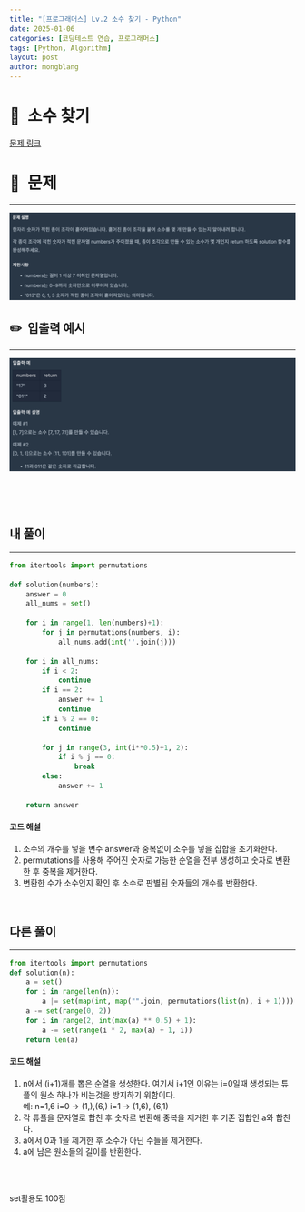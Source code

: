 ```yaml
---
title: "[프로그래머스] Lv.2 소수 찾기 - Python"
date: 2025-01-06  
categories: [코딩테스트 연습, 프로그래머스]
tags: [Python, Algorithm]
layout: post
author: mongblang
---
```


# 📌&nbsp; **소수 찾기**
[문제 링크](https://school.programmers.co.kr/learn/courses/30/lessons/42839)  

# 📝&nbsp; **문제**
---
![문제](/assets/img/codingtest-post-img/PG42839-1.png)


## ✏️&nbsp; **입출력 예시**
---
![예시](/assets/img/codingtest-post-img/PG42839-2.png) 

&nbsp;  

&nbsp;   



## **내 풀이**  
--- 

```python
from itertools import permutations

def solution(numbers):
    answer = 0
    all_nums = set()
    
    for i in range(1, len(numbers)+1):
        for j in permutations(numbers, i):
            all_nums.add(int(''.join(j)))
    
    for i in all_nums:
        if i < 2:
            continue
        if i == 2:
            answer += 1
            continue
        if i % 2 == 0:
            continue
        
        for j in range(3, int(i**0.5)+1, 2):
            if i % j == 0:
                break
        else:
            answer += 1
    
    return answer
```


#### **코드 해설**  
1. 소수의 개수를 넣을 변수 answer과 중복없이 소수를 넣을 집합을 초기화한다.
2. permutations를 사용해 주어진 숫자로 가능한 순열을 전부 생성하고 숫자로 변환한 후 중복을 제거한다. 
3. 변환한 수가 소수인지 확인 후 소수로 판별된 숫자들의 개수를 반환한다. 

&nbsp;  

## **다른 풀이**
---

```python  
from itertools import permutations
def solution(n):
    a = set()
    for i in range(len(n)):
        a |= set(map(int, map("".join, permutations(list(n), i + 1))))
    a -= set(range(0, 2))
    for i in range(2, int(max(a) ** 0.5) + 1):
        a -= set(range(i * 2, max(a) + 1, i))
    return len(a)

```

#### **코드 해설**  
1. n에서 (i+1)개를 뽑은 순열을 생성한다. 여기서 i+1인 이유는 i=0일때 생성되는 튜플의 원소 하나가 비는것을 방지하기 위함이다.  
예: n=1,6 i=0 -> (1,),(6,) i=1 -> (1,6), (6,1)
2. 각 튜플을 문자열로 합친 후 숫자로 변환해 중복을 제거한 후 기존 집합인 a와 합친다. 
3. a에서 0과 1을 제거한 후 소수가 아닌 수들을 제거한다.
4. a에 남은 원소들의 길이를 반환한다. 

&nbsp;   
&nbsp;  

set활용도 100점